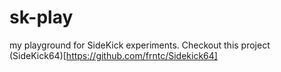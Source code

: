 # sk-play

my playground for SideKick experiments.
Checkout this project (SideKick64)[https://github.com/frntc/Sidekick64]
